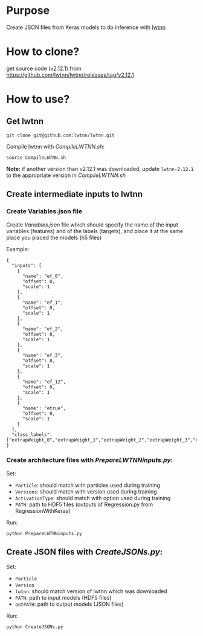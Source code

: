 # Purpose

Create JSON files from Keras models to do inference with [lwtnn](https://github.com/lwtnn/lwtnn)

# How to clone?

get source code (v2.12.1) from
https://github.com/lwtnn/lwtnn/releases/tag/v2.12.1

# How to use?

## Get lwtnn

```
git clone git@github.com:lwtnn/lwtnn.git
```

Compile lwtnn with *CompileLWTNN.sh*:

```
source CompileLWTNN.sh
```

**Note:** if another version than v2.12.1 was downloaded, update ```lwtnn-2.12.1``` to the appropriate version in *CompileLWTNN.sh*

## Create intermediate inputs to lwtnn

### Create Variables.json file

Create *Variables.json* file which should specify the name of the input variables (features) and of the labels (targets), and place it at the same place you placed the models (h5 files)

Example:

```
{
  "inputs": [
    {
      "name": "ef_0",
      "offset": 0,
      "scale": 1
    },
    {
      "name": "ef_1",
      "offset": 0,
      "scale": 1
    },
    {
      "name": "ef_2",
      "offset": 0,
      "scale": 1
    },
    {
      "name": "ef_3",
      "offset": 0,
      "scale": 1
    },
    {
      "name": "ef_12",
      "offset": 0,
      "scale": 1
    },
    {
      "name": "etrue",
      "offset": 0,
      "scale": 1
    }
  ],
  "class_labels": ["extrapWeight_0","extrapWeight_1","extrapWeight_2","extrapWeight_3","extrapWeight_12"]
}
```

### Create architecture files with *PrepareLWTNNinputs.py*:

Set:

- ```Particle```: should match with particles used during training 
- ```Versions```: should match with version used during training
- ```ActivationType```: should match with option used during training
- ```PATH```: path to HDF5 files (outputs of Regression.py from RegressionWithKeras)

Run:

```
python PrepareLWTNNinputs.py
```

## Create JSON files with *CreateJSONs.py*:

Set:

- ```Particle```
- ```Version```
- ```lwtnn```: should match version of lwtnn which was downloaded
- ```PATH```: path to input models (HDF5 files)
- ```outPATH```: path to output models (JSON files)

Run:

```
python CreateJSONs.py
```
